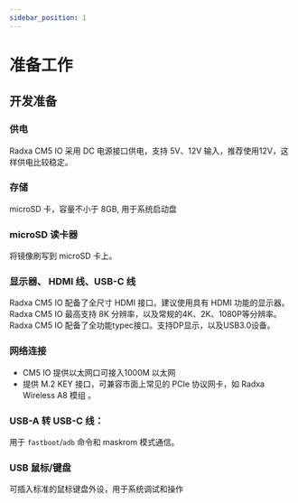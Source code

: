 ```yaml
---
sidebar_position: 1
---
```


# 准备工作

## 开发准备

### 供电

Radxa CM5 IO 采用 DC 电源接口供电，支持 5V、12V 输入，推荐使用12V，这样供电比较稳定。

### 存储

microSD 卡，容量不小于 8GB, 用于系统启动盘

### microSD 读卡器

将镜像刷写到 microSD 卡上。

### 显示器、 HDMI 线、USB-C 线

Radxa CM5 IO 配备了全尺寸 HDMI 接口。建议使用具有 HDMI 功能的显示器。  
 Radxa CM5 IO 最高支持 8K 分辨率，以及常规的4K、2K、1080P等分辨率。  
 Radxa CM5 IO 配备了全功能typec接口。支持DP显示，以及USB3.0设备。

### 网络连接

- CM5 IO 提供以太网口可接入1000M 以太网
- 提供 M.2 KEY 接口，可兼容市面上常见的 PCIe 协议网卡，如 Radxa Wireless A8 模组 。

### USB-A 转 USB-C 线：

用于 `fastboot`/`adb` 命令和 maskrom 模式通信。

### USB 鼠标/键盘

可插入标准的鼠标键盘外设，用于系统调试和操作
